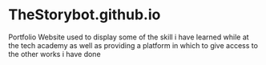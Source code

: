# TheStorybot.github.io
Portfolio Website used to display some of the skill i have learned while at the tech academy as well as providing a platform in which to give access to the other works i have done
